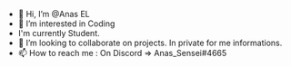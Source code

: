 - 👋 Hi, I’m @Anas EL
- 👀 I’m interested in Coding  
- I'm currently Student.
- 💞️ I’m looking to collaborate on projects. In private for me informations.
- 📫 How to reach me : On Discord => Anas_Sensei#4665

<!---
AnasEL7/AnasEL7 is a ✨ special ✨ repository because its `README.md` (this file) appears on your GitHub profile.
You can click the Preview link to take a look at your changes.
--->
